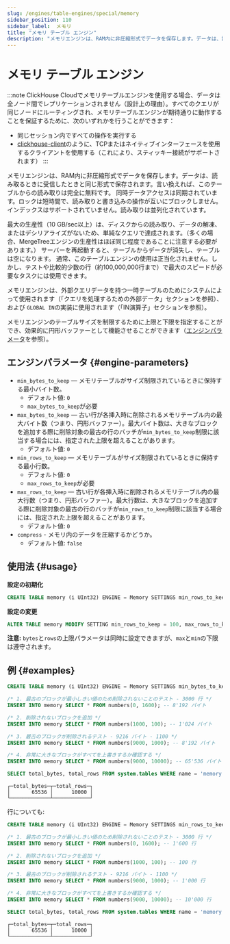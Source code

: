 ```yaml
---
slug: /engines/table-engines/special/memory
sidebar_position: 110
sidebar_label:  メモリ
title: "メモリ テーブル エンジン"
description: "メモリエンジンは、RAM内に非圧縮形式でデータを保存します。データは、読み取るときに受信したときと同じ形式で保存されます。言い換えれば、このテーブルからの読み取りは完全に無料です。"
---
```


# メモリ テーブル エンジン

:::note
ClickHouse Cloudでメモリテーブルエンジンを使用する場合、データは全ノード間でレプリケーションされません（設計上の理由）。すべてのクエリが同じノードにルーティングされ、メモリテーブルエンジンが期待通りに動作することを保証するために、次のいずれかを行うことができます：
- 同じセッション内ですべての操作を実行する
- [clickhouse-client](/interfaces/cli)のように、TCPまたはネイティブインターフェースを使用するクライアントを使用する（これにより、スティッキー接続がサポートされます）
:::

メモリエンジンは、RAM内に非圧縮形式でデータを保存します。データは、読み取るときに受信したときと同じ形式で保存されます。言い換えれば、このテーブルからの読み取りは完全に無料です。
同時データアクセスは同期されています。ロックは短時間で、読み取りと書き込みの操作が互いにブロックしません。
インデックスはサポートされていません。読み取りは並列化されています。

最大の生産性（10 GB/sec以上）は、ディスクからの読み取り、データの解凍、またはデシリアライズがないため、単純なクエリで達成されます。（多くの場合、MergeTreeエンジンの生産性はほぼ同じ程度であることに注意する必要があります。）
サーバーを再起動すると、テーブルからデータが消失し、テーブルは空になります。
通常、このテーブルエンジンの使用は正当化されません。しかし、テストや比較的少数の行（約100,000,000行まで）で最大のスピードが必要なタスクには使用できます。

メモリエンジンは、外部クエリデータを持つ一時テーブルのためにシステムによって使用されます（「クエリを処理するための外部データ」セクションを参照）、および `GLOBAL IN`の実装に使用されます（「IN演算子」セクションを参照）。

メモリエンジンのテーブルサイズを制限するために上限と下限を指定することができ、効果的に円形バッファーとして機能させることができます（[エンジンパラメータ](#engine-parameters)を参照）。

## エンジンパラメータ {#engine-parameters}

- `min_bytes_to_keep` — メモリテーブルがサイズ制限されているときに保持する最小バイト数。
  - デフォルト値: `0`
  - `max_bytes_to_keep`が必要
- `max_bytes_to_keep` — 古い行が各挿入時に削除されるメモリテーブル内の最大バイト数（つまり、円形バッファー）。最大バイト数は、大きなブロックを追加する際に削除対象の最古の行のバッチが`min_bytes_to_keep`制限に該当する場合には、指定された上限を超えることがあります。
  - デフォルト値: `0`
- `min_rows_to_keep` — メモリテーブルがサイズ制限されているときに保持する最小行数。
  - デフォルト値: `0`
  - `max_rows_to_keep`が必要
- `max_rows_to_keep` — 古い行が各挿入時に削除されるメモリテーブル内の最大行数（つまり、円形バッファー）。最大行数は、大きなブロックを追加する際に削除対象の最古の行のバッチが`min_rows_to_keep`制限に該当する場合には、指定された上限を超えることがあります。
  - デフォルト値: `0`
- `compress` - メモリ内のデータを圧縮するかどうか。
  - デフォルト値: `false`

## 使用法 {#usage}

**設定の初期化**
``` sql
CREATE TABLE memory (i UInt32) ENGINE = Memory SETTINGS min_rows_to_keep = 100, max_rows_to_keep = 1000;
```

**設定の変更**
```sql
ALTER TABLE memory MODIFY SETTING min_rows_to_keep = 100, max_rows_to_keep = 1000;
```

**注意:** `bytes`と`rows`の上限パラメータは同時に設定できますが、`max`と`min`の下限は遵守されます。

## 例 {#examples}
``` sql
CREATE TABLE memory (i UInt32) ENGINE = Memory SETTINGS min_bytes_to_keep = 4096, max_bytes_to_keep = 16384;

/* 1. 最古のブロックが最小しきい値のため削除されないことのテスト - 3000 行 */
INSERT INTO memory SELECT * FROM numbers(0, 1600); -- 8'192 バイト

/* 2. 削除されないブロックを追加 */
INSERT INTO memory SELECT * FROM numbers(1000, 100); -- 1'024 バイト

/* 3. 最古のブロックが削除されるテスト - 9216 バイト - 1100 */
INSERT INTO memory SELECT * FROM numbers(9000, 1000); -- 8'192 バイト

/* 4. 非常に大きなブロックがすべてを上書きするか確認する */
INSERT INTO memory SELECT * FROM numbers(9000, 10000); -- 65'536 バイト

SELECT total_bytes, total_rows FROM system.tables WHERE name = 'memory' and database = currentDatabase();
```

``` text
┌─total_bytes─┬─total_rows─┐
│       65536 │      10000 │
└─────────────┴────────────┘
```

行についても:

``` sql
CREATE TABLE memory (i UInt32) ENGINE = Memory SETTINGS min_rows_to_keep = 4000, max_rows_to_keep = 10000;

/* 1. 最古のブロックが最小しきい値のため削除されないことのテスト - 3000 行 */
INSERT INTO memory SELECT * FROM numbers(0, 1600); -- 1'600 行

/* 2. 削除されないブロックを追加 */
INSERT INTO memory SELECT * FROM numbers(1000, 100); -- 100 行

/* 3. 最古のブロックが削除されるテスト - 9216 バイト - 1100 */
INSERT INTO memory SELECT * FROM numbers(9000, 1000); -- 1'000 行

/* 4. 非常に大きなブロックがすべてを上書きするか確認する */
INSERT INTO memory SELECT * FROM numbers(9000, 10000); -- 10'000 行

SELECT total_bytes, total_rows FROM system.tables WHERE name = 'memory' and database = currentDatabase();
```

``` text
┌─total_bytes─┬─total_rows─┐
│       65536 │      10000 │
└─────────────┴────────────┘
```
